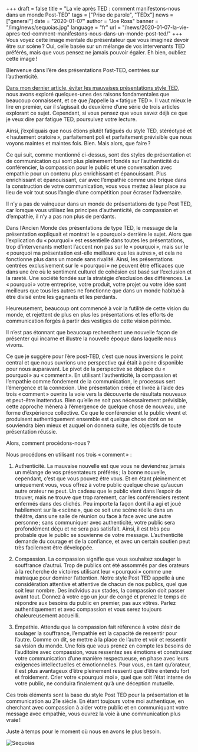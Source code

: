 +++
draft = false
title = "La vie après TED : comment manifestons-nous dans un monde Post-TED"
tags = ["Prise de parole", "TEDx"]
news = ["general"]
date = "2020-01-07"
author = "Joe Ross"
banner = "/img/news/sequoias.jpg"
language = "fr"
url = "/news/2020-01-07-la-vie-apres-ted-comment-manifestons-nous-dans-un-monde-post-ted/"
+++
Vous voyez cette image mentale du présentateur que vous imaginez devoir être sur scène ? Oui, celle basée sur un mélange de vos intervenants TED préférés, mais que vous pensez ne jamais pouvoir égaler. Eh bien, oubliez cette image !

Bienvenue dans l’ère des présentations Post-TED, centrées sur l’authenticité.

[Dans mon dernier article, éviter les mauvaises présentations style TED](/news/2019/10/29/2019-10-29-eviter-les-mauvaises-presentations-style-ted/), nous avons exploré quelques-unes des raisons fondamentales que beaucoup connaissent, et ce que j’appelle la « fatigue TED ». Il vaut mieux le lire en premier, car il s’agissait du deuxième d’une série de trois articles explorant ce sujet. Cependant, si vous pensez que vous savez déjà ce que je veux dire par fatigue TED, poursuivez votre lecture.

Ainsi, j’expliquais que nous étions plutôt fatigués du style TED, stéréotypé et « hautement oratoire », parfaitement poli et parfaitement prévisible que nous voyons maintes et maintes fois. Bien. Mais alors, que faire ?

Ce qui suit, comme mentionné ci-dessus, sont des styles de présentation et de communication qui sont plus pleinement fondés sur l’authenticité du conférencier, la compassion pour le public et une conversation avec empathie pour un contenu plus enrichissant et épanouissant. Plus enrichissant et épanouissant, car avec l’empathie comme une brique dans la construction de votre communication, vous vous mettez à leur place au lieu de voir tout sous l’angle d’une compétition pour écraser l’adversaire.

Il n’y a pas de vainqueur dans un monde de présentations de type Post TED, car lorsque vous utilisez les principes d’authenticité, de compassion et d’empathie, il n’y a pas non plus de perdants.

Dans l’Ancien Monde des présentations de type TED, le message de la présentation expliquait et montrait le « pourquoi » derrière le sujet. Alors que l’explication du « pourquoi » est essentielle dans toutes les présentations, trop d’intervenants mettent l’accent non pas sur le « pourquoi », mais sur le « pourquoi ma présentation est-elle meilleure que les autres », et cela ne fonctionne plus dans un monde sans rivalité. Ainsi, les présentations centrées exclusivement sur le « pourquoi » ne peuvent être efficaces que dans une ère où le sentiment culturel de cohésion est basé sur l’exclusion et la rareté. Une société fondée sur la stratégie d’exclusion des différences. Le « pourquoi » votre entreprise, votre produit, votre projet ou votre idée sont meilleurs que tous les autres ne fonctionne que dans un monde habitué à être divisé entre les gagnants et les perdants.

Heureusement, beaucoup ont commencé à voir la futilité de cette vision du monde, et rejettent de plus en plus les présentations et les efforts de communication forgés à partir des vestiges de cette vision périmée.

Il n’est pas étonnant que beaucoup recherchent une nouvelle façon de présenter qui incarne et illustre la nouvelle époque dans laquelle nous vivons.

Ce que je suggère pour l’ère post-TED, c’est que nous inversions le point central et que nous ouvrions une perspective qui était à peine disponible pour nous auparavant. Le pivot de la perspective se déplace du « pourquoi » au « comment ». En utilisant l’authenticité, la compassion et l’empathie comme fondement de la communication, le processus sert l’émergence et la connexion. Une présentation créée et livrée à l’aide des trois « comment » ouvrira la voie vers la découverte de résultats nouveaux et peut-être inattendus. Bien qu’elle ne soit pas nécessairement prévisible, cette approche mènera à l’émergence de quelque chose de nouveau, une forme d’expérience collective. Ce que le conférencier et le public vivent et produisent authentiquement ensemble est quelque chose dont on se souviendra bien mieux et auquel on donnera suite, les objectifs de toute présentation réussie.

Alors, comment procédons-nous ?

Nous procédons en utilisant nos trois « comment » :

1. Authenticité. La mauvaise nouvelle est que vous ne deviendrez jamais un mélange de vos présentateurs préférés ; la bonne nouvelle, cependant, c’est que vous pouvez être vous. Et en étant pleinement et uniquement vous, vous offrez à votre public quelque chose qu’aucun autre orateur ne peut. Un cadeau que le public vient dans l’espoir de trouver, mais ne trouve que trop rarement, car les conférenciers restent enfermés dans des clichés. Peu importe la façon dont il a agi et joué habilement sur la « scène », que ce soit une scène réelle dans un théâtre, dans une salle de réunion ou face à face avec une autre personne ; sans communiquer avec authenticité, votre public sera profondément déçu et ne sera pas satisfait. Ainsi, il est très peu probable que le public se souvienne de votre message. L’authenticité demande du courage et de la confiance, et avec un certain soutien peut très facilement être développée.

2. Compassion. La compassion signifie que vous souhaitez soulager la souffrance d’autrui. Trop de publics ont été assommés par des orateurs à la recherche de victoires utilisant leur « pourquoi » comme une matraque pour dominer l’attention. Notre style Post TED appelle à une considération attentive et attentive de chacun de nos publics, quel que soit leur nombre. Des individus aux stades, la compassion doit passer avant tout. Donnez à votre ego un jour de congé et prenez le temps de répondre aux besoins du public en premier, pas aux vôtres. Parlez authentiquement et avec compassion et vous serez toujours chaleureusement accueilli.

3. Empathie. Attendu que la compassion fait référence à votre désir de soulager la souffrance, l’empathie est la capacité de ressentir pour l’autre. Comme on dit, se mettre à la place de l’autre et voir et ressentir sa vision du monde. Une fois que vous prenez en compte les besoins de l’auditoire avec compassion, vous ressentez ses émotions et construisez votre communication d’une manière respectueuse, en phase avec leurs exigences intellectuelles et émotionnelles. Pour vous, en tant qu’orateur, il est plus avantageux d’être pleinement ressenti que d’être entendu fort et froidement. Crier votre « pourquoi moi », quel que soit l’état interne de votre public, ne conduira finalement qu’à une déception mutuelle.

Ces trois éléments sont la base du style Post TED pour la présentation et la communication au 21e siècle. En étant toujours votre moi authentique, en cherchant avec compassion à aider votre public et en communiquant votre message avec empathie, vous ouvrez la voie à une communication plus vraie !

Juste à temps pour le moment où nous en avons le plus besoin.

![Sequoias](/img/news/sequoias.jpg)